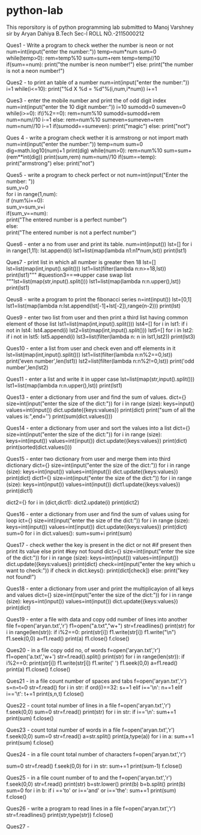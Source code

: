 # python-lab
This reporsitory is of python programming lab submitted to Manoj Varshney sir by Aryan Dahiya B.Tech Sec-l ROLL NO.-2115000212

Ques1 -  Write a program to check wether the number is neon or not
num=int(input("enter the number:"))
temp=num*num
sum=0
while(temp>0):
    rem=temp%10
    sum=sum+rem
    temp=temp//10
if(sum==num):
    print("the number is neon number!")
else:
    print("the number is not a neon number!")
    
Ques2 - to print an table of a number
num=int(input("enter the number:"))
i=1
while(i<=10):
    print("%d   X   %d  =   %d"%(i,num,i*num))
    i+=1
 
Ques3 - enter the mobile number and print the of odd digit index
num=int(input("enter the 10 digit number:"))
i=10
sumodd=0
sumeven=0
while(i>=0):
    if(i%2==0):
        rem=num%10
        sumodd=sumodd+rem
        num=num//10
        i-=1
    else:
        rem=num%10
        sumeven=sumeven+rem
        num=num//10
        i-=1 
if(sumodd==sumeven):
    print("magic")
else:
    print("not")
    
Ques 4 - write a program check wether it is armstrong or not
import math
num=int(input("enter the number:"))
temp=num
sum=0
dig=math.log10(num)+1
print(dig)
while(num>0):
    rem=num%10
    sum=sum+(rem**int(dig))
    print(sum,rem)
    num=num//10
if(sum==temp):
    print("armstrong")
else:
    print("not")
    
Ques5 - write a program to check perfect or not
num=int(input("Enter the number: "))  
sum_v=0  
for i in range(1,num):  
    if (num%i==0):  
        sum_v=sum_v+i  
if(sum_v==num):  
    print("The entered number is a perfect number")  
else:  
    print("The entered number is not a perfect number")  
    
Ques6 - enter a no from user and print its table.
num=int(input())
lst=[]
for i in range(1,11):
    lst.append(i)
lst1=list(map(lambda n1:n1*num,lst))
print(lst1)

Ques7 - print list in which all number is greater then 18
lst=[]
lst=list(map(int,input().split()))
lst1=list(filter(lambda n:n>=18,lst))
print(lst1)"""
#question3====>upper case swap list
"""lst=list(map(str,input().split()))
lst1=list(map(lambda n:n.upper(),lst))
print(lst1)

Qeus8 - write a program to print the fibonacci series
n=int(input())
lst=[0,1]
lst1=list(map(lambda n:lst.append(lst[-1]+lst[-2]),range(n-2)))
print(lst)

Ques9 - enter two list from user and then print a third list having common element of those list
lst1=list(map(int,input().split()))
lst4=[]
for i in lst1:
    if i not in lst4:
        lst4.append(i)
lst2=list(map(int,input().split()))
lst5=[]
for i in lst2:
    if i not in lst5:
        lst5.append(i)
lst3=list(filter(lambda n: n in lst1,lst2))
print(lst3)

Ques10 - enter a list from user and check even and off elements in it
lst=list(map(int,input().split()))
lst1=list(filter(lambda n:n%2==0,lst))
print('even number',len(lst1))
lst2=list(filter(lambda n:n%2!=0,lst))
print('odd number',len(lst2)

Ques11 - enter a list and write it in upper case
lst=list(map(str,input().split()))
lst1=list(map(lambda n:n.upper(),lst))
print(lst1)

Ques13 - enter a dictionary from user and find the sum of values.
dict={}
size=int(input("enter the size of the dict:"))
for i in range (size):
    keys=input()
    values=int(input())
    dict.update({keys:values})
print(dict)
print("sum of all the values is:",end='')
print(sum(dict.values()))

Ques14 - enter a dictionary from user and sort the values into a list
dict={}
size=int(input("enter the size of the dict:"))
for i in range (size):
    keys=int(input())
    values=int(input())
    dict.update({keys:values})
print(dict)
print(sorted(dict.values()))

Ques15 - enter two dictionary from user and merge them into third dictionary
dict={}
size=int(input("enter the size of the dict:"))
for i in range (size):
    keys=int(input())
    values=int(input())
    dict.update({keys:values})
print(dict)
dict1={}
size=int(input("enter the size of the dict:"))
for i in range (size):
    keys=int(input())
    values=int(input())
    dict1.update({keys:values})
print(dict1)

dict2={}
for i in (dict,dict1):
    dict2.update(i)
print(dict2)

Ques16 - enter a dictionary from user and find the sum of values using for loop
ict={}
size=int(input("enter the size of the dict:"))
for i in range (size):
    keys=int(input())
    values=int(input())
    dict.update({keys:values})
print(dict)
sum=0
for i in dict.values():
    sum=sum+i
print(sum)

Ques17 - check wether the key is present in the dict or not
         #if present then print its value else print
         #key not found
 dict={}
size=int(input("enter the size of the dict:"))
for i in range (size):
    keys=int(input())
    values=int(input())
    dict.update({keys:values})
print(dict)
check=int(input("enter the key which u want to check:"))
if check in dict.keys():
    print(dict[check])
else:
    print("key not found!")
    
Ques18 - enter a dictionary from user and print the multiplicayion of all keys and values
dict={}
size=int(input("enter the size of the dict:"))
for i in range (size):
    keys=int(input())
    values=int(input())
    dict.update({keys:values})
print(dict)

Ques19 - enter a file with data and copy odd number of lines into another file
f=open('aryan.txt','r')
f1=open("a.txt","w+")
str=f.readlines()
print(str)
for i in range(len(str)):
    if i%2==0:
        print(str[i])
        f1.write(str[i])
        f1.write("\n")
f1.seek(0,0)
a=f1.read()
print(a)
f1.close()
f.close()

Ques20 - in a file copy odd no, of words
f=open('aryan.txt','r')
f1=open('a.txt','w+')
str=f.read().split()
print(str)
for i in range(len(str)):
    if i%2==0:
       print(str[i])
       f1.write(str[i])
       f1.write(' ')
f1.seek(0,0)
a=f1.read()
print(a)
f1.close()
f.close()

Ques21 - in a file count number of spaces and tabs
f=open('aryan.txt','r')
s=n=t=0
str=f.read()
for i in str:
    if ord(i)==32:
        s+=1
    elif i=='\n':
        n+=1
    elif i=='\t':
        t+=1
print(s,n,t)
f.close()

Ques22 - count total number of lines in a file
f=open('aryan.txt','r')
f.seek(0,0)
sum=0
str=f.read()
print(str)
for i in str:
    if i=='\n':
        sum+=1
print(sum)
f.close()

Ques23 - count total number of words in a file
f=open('aryan.txt','r')
f.seek(0,0)
sum=0
str=f.read()
a=str.split()
print(a,type(a))
for i in a:
    sum+=1
print(sum)
f.close()

Ques24 - in a file count total number of characters
f=open('aryan.txt','r')

sum=0
str=f.read()
f.seek(0,0)
for i in str:
    sum+=1
print(sum-1)
f.close()

Ques25 - in a file count number of to and the
f=open('aryan.txt','r')
f.seek(0,0)
str=f.read()
print(str)
b=str.lower()
print(b)
b=b.split()
print(b)
sum=0
for i in b:
    if i =='to' or i=='and' or i=='the':
            sum+=1
print(sum)
f.close()

Ques26 - write a program to read lines in a file
f=open('aryan.txt','r')
str=f.readlines()
print(str,type(str))
f.close()

Ques27 - 
